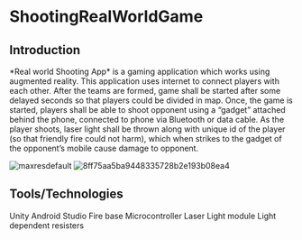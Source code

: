 # ShootingRealWorldGame

## Introduction

\*Real world Shooting App\* is a gaming application which works using augmented reality. This application uses internet to connect players with each other. After the teams are formed, game shall be started after some delayed seconds so that players could be divided in map. Once, the game is started, players shall be able to shoot opponent using a “gadget” attached behind the phone, connected to phone via Bluetooth or data cable. As the player shoots, laser light shall be thrown along with unique id of the player (so that friendly fire could not harm), which when strikes to the gadget of the opponent’s mobile cause damage to opponent.

![maxresdefault](https://user-images.githubusercontent.com/16830594/47477143-2e86f000-d83d-11e8-9c80-b06ffa97ba60.jpg) 
![8ff75aa5ba9448335728b2e193b08ea4](https://user-images.githubusercontent.com/16830594/47477307-0350d080-d83e-11e8-8993-22e6edde8295.jpg)


## Tools/Technologies


Unity
Android Studio
Fire base
Microcontroller
Laser Light module
Light dependent resisters


